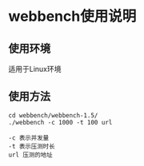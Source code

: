 # webbench使用说明
## 使用环境
适用于Linux环境
## 使用方法
```shell
cd webbench/webbench-1.5/
./webbench -c 1000 -t 100 url
```
```shell
-c 表示并发量
-t 表示压测时长
url 压测的地址
```
